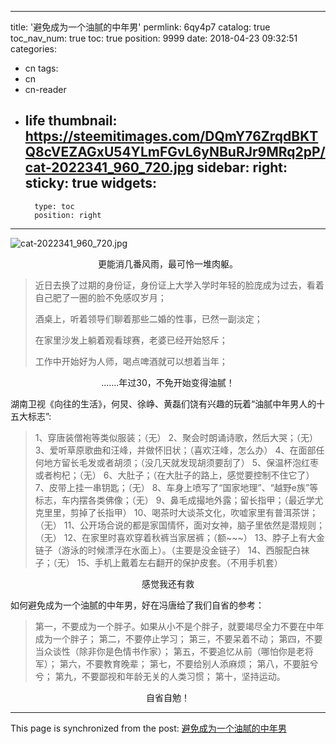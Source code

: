 
---
title: '避免成为一个油腻的中年男'
permlink: 6qy4p7
catalog: true
toc_nav_num: true
toc: true
position: 9999
date: 2018-04-23 09:32:51
categories:
- cn
tags:
- cn
- cn-reader
- life
thumbnail: https://steemitimages.com/DQmY76ZrqdBKTQ8cVEZAGxU54YLmFGvL6yNBuRJr9MRq2pP/cat-2022341_960_720.jpg
sidebar:
    right:
        sticky: true
widgets:
    -
        type: toc
        position: right
---


![cat-2022341_960_720.jpg](https://steemitimages.com/DQmY76ZrqdBKTQ8cVEZAGxU54YLmFGvL6yNBuRJr9MRq2pP/cat-2022341_960_720.jpg)
<center>更能消几番风雨，最可怜一堆肉躯。</center>

> 近日去换了过期的身份证，身份证上大学入学时年轻的脸庞成为过去，看着自己肥了一圈的脸不免感叹岁月；
> 
> 酒桌上，听着领导们聊着那些二婚的性事，已然一副淡定；
> 
> 在家里沙发上躺着观看球赛，老婆已经开始怒斥；
> 
> 工作中开始好为人师，喝点啤酒就可以想着当年；

<center>.......年过30，不免开始变得油腻！</center>


湖南卫视《向往的生活》，何炅、徐峥、黄磊们饶有兴趣的玩着“油腻中年男人的十五大标志”:

> 1、穿唐装僧袍等类似服装；（无）
2、聚会时朗诵诗歌，然后大哭；（无）
3、爱听草原歌曲和汪峰，并做怀旧状；（喜欢汪峰，怎么办）
4、在面部任何地方留长毛发或者胡须；（没几天就发现胡须要刮了）
5、保温杯泡红枣或者枸杞；（无）
6、大肚子；（在大肚子的路上，感觉要控制不住它了）
7、皮带上挂一串钥匙；（无）
8、车身上喷写了“国家地理”、“越野e族”等标志，车内摆各类佛像；（无）
9、鼻毛成撮地外露；留长指甲；（最近学尤克里里，剪掉了长指甲）
10、喝茶时大谈茶文化，吹嘘家里有普洱茶饼；（无）
11、公开场合说的都是家国情怀，面对女神，脑子里依然是潜规则；（无）
12、在家里时喜欢穿着秋裤当家居裤；（额~~~）
13、脖子上有大金链子（游泳的时候漂浮在水面上）。（主要是没金链子）
14、西服配白袜子；（无）
15、手机上戴着左右翻开的保护皮套。（不用手机套）

<center>感觉我还有救</center>

如何避免成为一个油腻的中年男，好在冯唐给了我们自省的参考：</center>

> 第一，不要成为一个胖子。如果从小不是个胖子，就要竭尽全力不要在中年成为一个胖子；
第二，不要停止学习；
第三，不要呆着不动；
第四，不要当众谈性（除非你是色情书作家）；
第五，不要追忆从前（哪怕你是老将军）；
第六，不要教育晚辈；
第七，不要给别人添麻烦；
第八，不要脏兮兮；
第九，不要鄙视和年龄无关的人类习惯；
第十，坚持运动。

<center>自省自勉！</center>

- - -

This page is synchronized from the post: [避免成为一个油腻的中年男](https://steemit.com/@yellowbird/6qy4p7)
